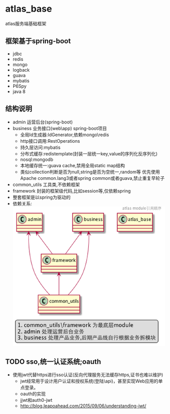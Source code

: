 atlas_base
==========

atlas服务端基础框架

## 框架基于spring-boot
- jdbc
- redis
- mongo
- logback
- guava
- mybatis
- P6Spy
- java 8

## 结构说明
- admin 运营后台(spring-boot)
- business 业务接口(web\app) spring-boot项目
    - 全局Id生成器:IdGenerator,依赖mongo\redis
    - http接口调用:RestOperations
    - 持久层访问:mybatis
    - 分布式缓存:redistemplate(封装一层统一key,value的序列化反序列化)
    - nosql:mongodb
    - 本地缓存统一:guava cache,禁用全局static map结构
    - 类似collection判断是否为null,string是否为空统一,random等
    优先使用Apache common.lang3或者spring common或者guava,禁止重复早轮子
- common_utils 工具类,不依赖框架
- framework 封装的框架级代码,比如session等,仅依赖spring
- 整套框架是以spring为驱动的
- 依赖关系:
![依赖关系](seq-queue.png) 






## TODO sso,统一认证系统;oauth
- 使用jwt代替https进行sso认证(反向代理服务无法缓存https,证书也难以维护)
    - jwt经常用于设计用户认证和授权系统(登陆\api)，甚至实现Web应用的单点登录。
    - oauth的实现
    - jjwt和auth0-jwt
    - http://blog.leapoahead.com/2015/09/06/understanding-jwt/ 
    


